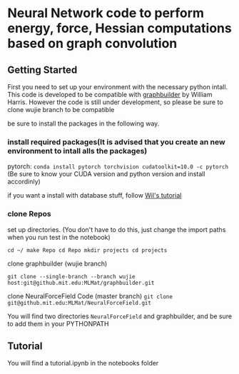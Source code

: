# Neural Network code to perform energy, force, Hessian computations based on graph convolution 

## Getting Started 
First you need to set up your environment with the necessary python intall. This code is developed to be compatible with [graphbuilder](https://github.mit.edu/MLMat/graphbuilder) by William Harris. However the code is still under development, so please be sure to clone wujie branch to be compatible 

be sure to install the packages in the following way. 

### install required packages(It is advised that you create an new environment to intall alls the packages)

pytorch: `conda install pytorch torchvision cudatoolkit=10.0 -c pytorch`
(Be sure to know your CUDA version and python version and install accordinly)

if you want a install with database stuff, follow [Wil's tutorial](https://github.mit.edu/MLMat/mpnnet/blob/master/docs/README.md)


### clone Repos

set up directories. (You don't have to do this, just change the import paths when you run test in the notebook)

`cd ~/
make Repo
cd Repo
mkdir projects
cd projects
`

clone graphbuilder (wujie branch)

`git clone --single-branch --branch wujie host:git@github.mit.edu:MLMat/graphbuilder.git`

clone NeuralForceField Code (master branch)
`git clone git@github.mit.edu:MLMat/NeuralForceField.git`

You will find two directories `NeuralForceField` and graphbuilder, and be sure to add them in your PYTHONPATH

##  Tutorial

You will find a tutorial.ipynb in the notebooks folder 



